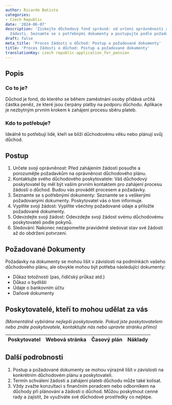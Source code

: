 ```yaml
---
author: Ricardo Batista
categories:
- Czech Republic
date: '2024-06-07'
description: 'Získejte důchodový fond správně: od určení oprávněnosti až k odevzdání
  žádosti. Seznamte se s potřebnými dokumenty a postupujte podle požadavků poskytovatele.'
draft: false
meta_title: 'Proces žádosti o důchod: Postup a požadované dokumenty'
title: 'Proces žádosti o důchod: Postup a požadované dokumenty'
translationKey: czech republic-application_for_pension
---
```



## Popis
### Co to je?
Důchod je fond, do kterého se během zaměstnání osoby přidává určitá částka peněz, ze které jsou čerpány platby na podporu důchodu. Aplikace je nezbytným prvním krokem k zahájení procesu sběru plateb.

### Kdo to potřebuje?
Ideálně to potřebují lidé, kteří se blíží důchodovému věku nebo plánují svůj důchod.

## Postup
1. Určete svoji oprávněnost: Před zahájením žádosti posuďte a porozumějte požadavkům na oprávněnost důchodového plánu. 
2. Kontaktujte svého důchodového poskytovatele: Váš důchodový poskytovatel by měl být vaším prvním kontaktem pro zahájení procesu žádosti o důchod. Budou vás provádět procesem a požadavky.
3. Seznamte se s potřebnými dokumenty: Seznamte se s veškerými požadovanými dokumenty. Poskytovatel vás o tom informuje.
4. Vyplňte svoji žádost: Vyplňte všechny požadované údaje a přiložte požadované dokumenty.
5. Odevzdejte svoji žádost: Odevzdejte svoji žádost svému důchodovému poskytovateli podle pokynů.
6. Sledování: Nakonec nezapomeňte pravidelně sledovat stav své žádosti až do obdržení potvrzení.

## Požadované Dokumenty
Požadavky na dokumenty se mohou lišit v závislosti na podmínkách vašeho důchodového plánu, ale obvykle mohou být potřeba následující dokumenty:
- Důkaz totožnosti (pas, řidičský průkaz atd.)
- Důkaz o bydlišti
- Údaje o bankovním účtu
- Daňové dokumenty

## Poskytovatelé, kteří to mohou udělat za vás

_(Momentálně vybíráme nejlepší poskytovatele. Pokud jste poskytovatelem nebo znáte poskytovatele, kontaktujte nás nebo upravte stránku přímo)_

| Poskytovatel    |     Webová stránka  |     Časový plán   |      Náklady    |
| --------------- | --------------- |  :-------------: | :-------------: |


## Další podrobnosti
1. Postup a požadované dokumenty se mohou výrazně lišit v závislosti na konkrétním důchodovém plánu a poskytovateli.
2. Termín schválení žádosti a zahájení plateb důchodu může také kolísat.
3. Vždy zvažte konzultaci s finančním poradcem nebo odborníkem na důchody při plánování a žádosti o důchod. Můžou poskytnout cenné rady a zajistit, že využíváte své důchodové prostředky co nejlépe.